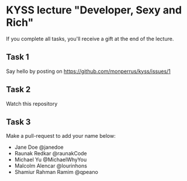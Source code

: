 # KYSS lecture "Developer, Sexy and Rich"

If you complete all tasks, you'll receive a gift at the end of the lecture.

## Task 1

Say hello by posting on https://github.com/monperrus/kyss/issues/1

## Task 2

Watch this repository

## Task 3

Make a pull-request to add your name below:

* Jane Doe @janedoe
* Raunak Redkar @raunakCode
* Michael Yu @MichaelWhyYou
* Malcolm Alencar @lourinhons
* Shamiur Rahman Ramim @qpeano
